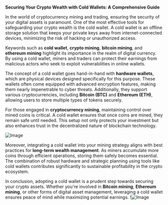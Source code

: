 **Securing Your Crypto Wealth with Cold Wallets: A Comprehensive Guide**

In the world of cryptocurrency mining and trading, ensuring the security of your digital assets is paramount. One of the most effective tools for safeguarding your crypto wealth is the cold wallet. A cold wallet is an offline storage solution that keeps your private keys away from internet-connected devices, minimizing the risk of hacking or unauthorized access. 

Keywords such as **cold wallet**, **crypto mining**, **bitcoin mining**, and **ethereum mining** highlight its importance in the realm of digital currency. By using a cold wallet, miners and traders can protect their earnings from malicious actors who seek to exploit vulnerabilities in online wallets.

The concept of a cold wallet goes hand-in-hand with **hardware wallets**, which are physical devices designed specifically for this purpose. These wallets often come equipped with advanced encryption features, making them nearly impenetrable to cyber threats. Additionally, they support various cryptocurrencies, including **Bitcoin (BTC)** and **Ethereum (ETH)**, allowing users to store multiple types of tokens securely.

For those engaged in **cryptocurrency mining**, maintaining control over mined coins is critical. A cold wallet ensures that once coins are mined, they remain safe until needed. This setup not only protects your investment but also enhances trust in the decentralized nature of blockchain technology.

![Image](https://github.com/user-attachments/assets/3be06921-4469-491d-bd37-5f14c53422b7)

Moreover, integrating a cold wallet into your mining strategy aligns with best practices for **long-term wealth management**. As miners accumulate more coins through efficient operations, storing them safely becomes essential. The combination of robust hardware and strategic planning using tools like cold wallets contributes significantly to sustainable profitability in the crypto ecosystem.

In conclusion, adopting a cold wallet is a prudent step towards securing your crypto assets. Whether you're involved in **Bitcoin mining**, **Ethereum mining**, or other forms of digital asset management, leveraging a cold wallet ensures peace of mind while maximizing potential earnings. !![Image](https://github.com/user-attachments/assets/3be06921-4469-491d-bd37-5f14c53422b7)